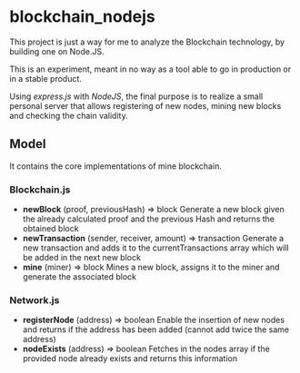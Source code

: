 # blockchain_nodejs

This project is just a way for me to analyze the Blockchain technology, by building one on Node.JS.

This is an experiment, meant in no way as a tool able to go in production or in a stable product.

Using *express.js* with *NodeJS*, the final purpose is to realize a small personal server that allows registering of new nodes, mining new blocks and checking the chain validity.

## Model

It contains the core implementations of mine blockchain.

### Blockchain.js

* **newBlock** (proof, previousHash) => block
  Generate a new block given the already calculated proof and the previous Hash and returns the obtained block
* **newTransaction** (sender, receiver, amount) => transaction
  Generate a new transaction and adds it to the currentTransactions array which will be added in the next new block
* **mine** (miner) => block
  Mines a new block, assigns it to the miner and generate the associated block

### Network.js

* **registerNode** (address) => boolean
  Enable the insertion of new nodes and returns if the address has been added (cannot add twice the same address)
* **nodeExists** (address) => boolean
  Fetches in the nodes array if the provided node already exists and returns this information
